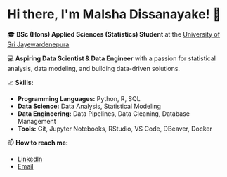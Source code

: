 # Hi there, I'm Malsha Dissanayake! 👋

🎓 **BSc (Hons) Applied Sciences (Statistics) Student** at the [University of Sri Jayewardenepura](https://www.sjp.ac.lk/)

💻 **Aspiring Data Scientist & Data Engineer** with a passion for statistical analysis, data modeling, and building data-driven solutions.

📈 **Skills:**  
- **Programming Languages:** Python, R, SQL  
- **Data Science:** Data Analysis, Statistical Modeling  
- **Data Engineering:** Data Pipelines, Data Cleaning, Database Management  
- **Tools:** Git, Jupyter Notebooks, RStudio, VS Code, DBeaver, Docker

📫 **How to reach me:**  
- [LinkedIn](www.linkedin.com/in/d-m-k-m-dissanayake)  
- [Email](dmkmd333@gmail.com)

